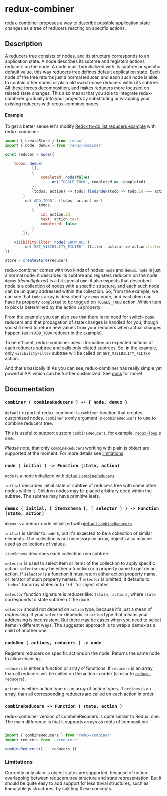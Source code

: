 redux-combiner
==============

redux-combiner proposes a way to describe possible application state changes as a tree of reducers reacting on specific actions.

## Description

A reducers tree consists of nodes, and its structure corresponds to an application state. A node describes its subtree and registers actions reducers on the node. A node must be initialized with its subtree or specific default value, this way reducers tree defines default application state. Each node of the tree returns just a normal reducer, and each such node is able to contain other nodes or plain old switch-case reducers within its subtree. All these forces decomposition, and makes reducers more focused on related state changes. This also means that you able to integrate redux-combiner gradually into your projects by substituting or wrapping your existing reducers with redux-combiner nodes.

#### Example

To get a better sense let's modify [Redux to-do list reducers example](https://redux.js.org/basics/example-todo-list#reducers) with redux-combiner:

```javascript
import { createStore } from 'redux'
import { node, demux } from 'redux-combiner'

const reducer = node({

    todos: demux(
            [],
            {
                completed: node(false)
                    .on('TOGGLE_TODO', completed => !completed)
            },
            (todos, action) => todos.findIndex(todo => todo.id === action.id)
        )
        .on('ADD_TODO', (todos, action) => [
            ...todos,
            {
                id: action.id,
                text: action.text,
                completed: false
            }
        ]),

    visibilityFilter: node('SHOW_ALL')
        .on('SET_VISIBILITY_FILTER', (filter, action) => action.filter)
})

store = createStore(reducer)
```

redux-combiner comes with two kinds of nodes: `node` and `demux`. `node` is just a normal node: it describes its subtree and registers reducers on the node. `demux` _(demultiplexer)_ is a bit special one: it also expects that described node is a collection of nodes with a specific structure, and each such node can be uniquely addressed within the collection. So, from the example, we can see that `todos` array is described by `demux` node, and each item can have its property `completed` to be toggled on `TOGGLE_TODO` action. Which item to pick is determined by the action `id` property.

From the example you can also see that there is no need for switch-case reducers and that propagation of state changes is handled for you, though you still need to return new values from your reducers when actual changes happen (as in `ADD_TODO` reducer in the example).

To be efficent, redux-combiner uses information on expected actions of each reducers subtree and calls only related subtrees. So, in the example, only `visibilityFilter` subtree will be called on `SET_VISIBILITY_FILTER` action.

And that's basically it! As you can see, redux-combiner has really simple yet powerful API which can be further customized. See [docs](#documentation) for more!

## Documentation

### `combiner ( combineReducers ) -> { node, demux }`

`default` export of redux-combiner is `combiner` function that creates customized nodes. `combiner`'s
 only argument is `combineReducers` to use to combine reducers tree.

 This is useful to support custom `combineReducers`, for example, [`redux-loop`](https://github.com/redux-loop/redux-loop/blob/master/docs/tutorial/Tutorial.md#combinereducers-with-redux-loop)'s one.

_Please note,_ that only `combineReducers` working with plain js object are supported at the moment. For more details see [limitations](#limitations).

### `node ( initial ) -> Function (state, action)`

`node` is a node initialized with [default `combineReducers`](#combinereducers---function--state-action-
).

`initial` describes initial state or subtree of reducers tree with some other nodes within it. Children nodes may be placed arbitrary deep within the subtree. The subtree may have primitive leafs.

### `demux ( initial, [ itemSchema ], [ selector ] ) -> Function (state, action)`

`demux` is a demux node initialized with [default `combineReducers`](#combinereducers---function--state-action-
).

`initial` is similar to `node`'s, but it's expected to be a collection of similar elements. The collection is not necessary an array, objects also may be used as collections of values.

`itemSchema` describes each collection item subtree.

`selector` is used to select item or items of the collection to apply specific action. `selector` may be either a function or a property name to get on an action. If `selector` is a function it must return either action property name, or iterator of such property names. If `selector` is omitted, it defaults to `'index'` for array states or to `'id'` for object states.

`selector` function signature is reducer-like: `(state, action)`, where `state` corresponds to state subtree of the node.

`selector` should not depend on `action` type, because it's just a mean of *addressing*. If your `selector` depends on `action` type that means your addressing is inconsistent. But there may be cases when you need to select items in different ways. The suggested approach is to wrap a demux as a child of another one.

### `node#on ( actions, reducers ) -> node`

Registers reducers on specific actions on the node. Returns the same node to allow chaining.

`reducers` is either a function or array of functions. If `reducers` is an array, than all reducers will be called on the action in order (similar to [`reduce-reducers`](https://github.com/redux-utilities/reduce-reducers)).

`actions` is either action type or an array of action types. If `actions` is an array, than all corresponding reducers are called on each action in order.

### `combineReducers -> Function ( state, action )`

redux-combiner version of combineReducers is quite similar to Redux' one. The main difference is that it supports arrays as roots of composition:

```javascript

import { combineReducers } from 'redux-combiner'
import reducers from './reducers'

combineReducers([ ...reducers ])
```

### Limitations

Currently only plain js object states are supported, because of notion overlapping between reducers tree structure and state representation. But it should be quite easy to add support for less trivial structures, such as Immutable.js structures, by splitting these concepts.
